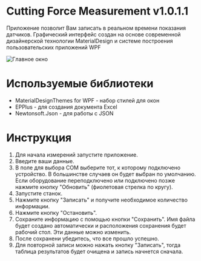 # Cutting Force Measurement v1.0.1.1

Приложение позволит Вам записать в реальном времени показания датчиков.
Графический интерфейс создан на основе современной дизайнерской технологии MaterialDesign и системе построения пользовательских приложений WPF

![Главное окно](https://github.com/ortogo/CuttingForceMeasurement/raw/master/screenshots/MainWindow.JPG)

# Используемые библиотеки

* MaterialDesignThemes for WPF - набор стилей для окон
* EPPlus - для создания документа Excel
* Newtonsoft.Json - для работы с JSON

# Инструкция

1. Для начала измерений запустите приложение.
2. Введите ваши данные.
3. В поле для выбора COM выберите тот, к которому подключено устройство. В большинстве случаев он будет выбран по умолчанию. Если оборудование переподключено или подключено позже нажмите кнопку "Обновить" (фиолетовая стрелка по кругу).
4. Запустите станок.
5. Нажмите кнопку "Записать" и получите необходимое количество информации.
6. Нажмите кнопку "Остановить".
7. Сохраните информацию с помощью кнопки "Сохранить". Имя файла будет создано автоматически и расположения сохранения будет рабочий стол. Эти данные можно изменить.
8. После сохранени убедитесь, что все прошло успешно.
9. Для повторной записи можно нажать кнопку "Записать", тогда таблица результатов будет очищена и запись начнется сначала.
